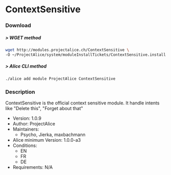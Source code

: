 # ContextSensitive

### Download

##### > WGET method
```bash
wget http://modules.projectalice.ch/ContextSensitive \
-O ~/ProjectAlice/system/moduleInstallTickets/ContextSensitive.install
```

##### > Alice CLI method
```bash
./alice add module ProjectAlice ContextSensitive
```

### Description
ContextSensitive is the official context sensitive module. It handle intents like "Delete this", "Forget about that"

- Version: 1.0.9
- Author: ProjectAlice
- Maintainers:
  - Psycho, Jierka, maxbachmann
- Alice minimum Version: 1.0.0-a3
- Conditions:
  - EN
  - FR
  - DE
- Requirements: N/A
